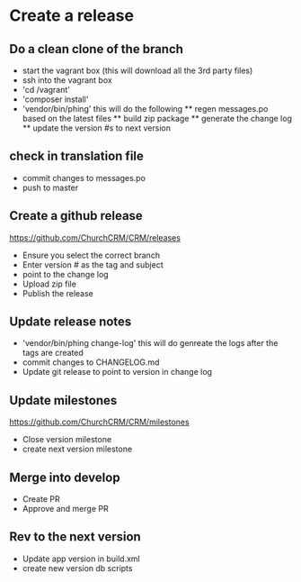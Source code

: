 # Create a release

## Do a clean clone of the branch 
 * start the vagrant box (this will download all the 3rd party files)
 * ssh into the vagrant box
 * 'cd /vagrant'
 * 'composer install'
 * 'vendor/bin/phing' this will do the following
 ** regen messages.po based on the latest files
 ** build zip package
 ** generate the change log
 ** update the version #s to next version

## check in translation file 

 * commit changes to messages.po 
 * push to master 

##  Create a github release   

https://github.com/ChurchCRM/CRM/releases

 * Ensure you select the correct branch
 * Enter version # as the tag and subject 
 * point to the change log 
 * Upload zip file
 * Publish the release 

## Update release notes 
 * 'vendor/bin/phing change-log' this will do genreate the logs after the tags are created
 * commit changes to CHANGELOG.md
 * Update git release to point to version in change log

## Update milestones

https://github.com/ChurchCRM/CRM/milestones

 * Close version milestone 
 * create next version milestone 
 
## Merge into develop 
 * Create PR
 * Approve and merge PR
   
## Rev to the next version 
 * Update app version in build.xml
 * create new version  db scripts 
 
 
  

